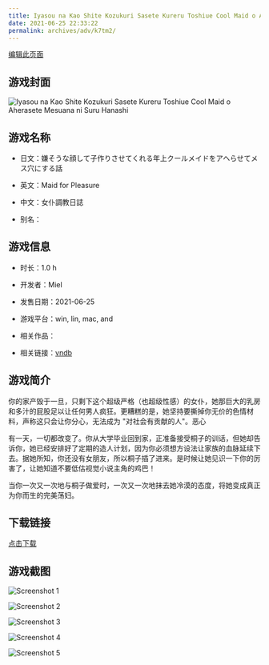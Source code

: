 ```yaml
---
title: Iyasou na Kao Shite Kozukuri Sasete Kureru Toshiue Cool Maid o Aherasete Mesuana ni Suru Hanashi
date: 2021-06-25 22:33:22
permalink: archives/adv/k7tm2/
---
```

[编辑此页面](https://github.com/ACG-3/ADV3-source/blob/main/source/_posts/%E5%AB%8C%E3%81%9D%E3%81%86%E3%81%AA%E9%A1%94%E3%81%97%E3%81%A6%E5%AD%90%E4%BD%9C%E3%82%8A%E3%81%95%E3%81%9B%E3%81%A6%E3%81%8F%E3%82%8C%E3%82%8B%E5%B9%B4%E4%B8%8A%E3%82%AF%E3%83%BC%E3%83%AB%E3%83%A1%E3%82%A4%E3%83%89%E3%82%92%E3%82%A2%E3%83%98%E3%82%89%E3%81%9B%E3%81%A6%E3%83%A1%E3%82%B9%E7%A9%B4%E3%81%AB%E3%81%99%E3%82%8B%E8%A9%B1.md)

## 游戏封面

![Iyasou na Kao Shite Kozukuri Sasete Kureru Toshiue Cool Maid o Aherasete Mesuana ni Suru Hanashi](https://pan.timero.xyz/d/onedrive/img_lib_001/Iyasou%20na%20Kao%20Shite%20Kozukuri%20Sasete%20Kureru%20Toshiue%20Cool%20Maid%20o%20Aherasete%20Mesuana%20ni%20Suru%20Hanashi_cover.avif)


## 游戏名称

- 日文：嫌そうな顔して子作りさせてくれる年上クールメイドをアヘらせてメス穴にする話
- 英文：Maid for Pleasure
- 中文：女仆調教日誌

- 别名：


## 游戏信息

- 时长：1.0 h
- 开发者：Miel
- 发售日期：2021-06-25
- 游戏平台：win, lin, mac, and
- 相关作品：

- 相关链接：[vndb](https://vndb.org/v31334)


## 游戏简介

你的家产毁于一旦，只剩下这个超级严格（也超级性感）的女仆，她那巨大的乳房和多汁的屁股足以让任何男人疯狂。更糟糕的是，她坚持要撕掉你无价的色情材料，声称这只会让你分心，无法成为 "对社会有贡献的人"。恶心

有一天，一切都改变了。你从大学毕业回到家，正准备接受桐子的训话，但她却告诉你，她已经安排好了定期的造人计划，因为你必须想方设法让家族的血脉延续下去。据她所知，你还没有女朋友，所以桐子插了进来。是时候让她见识一下你的厉害了，让她知道不要低估视觉小说主角的鸡巴！

当你一次又一次地与桐子做爱时，一次又一次地抹去她冷漠的态度，将她变成真正为你而生的完美荡妇。




## 下载链接

[点击下载](https://pan.timero.xyz/onedrive/adv_lib_001/%E5%AB%8C%E3%81%9D%E3%81%86%E3%81%AA%E9%A1%94%E3%81%97%E3%81%A6%E5%AD%90%E4%BD%9C%E3%82%8A%E3%81%95%E3%81%9B%E3%81%A6%E3%81%8F%E3%82%8C%E3%82%8B%E5%B9%B4%E4%B8%8A%E3%82%AF%E3%83%BC%E3%83%AB%E3%83%A1%E3%82%A4%E3%83%89%E3%82%92%E3%82%A2%E3%83%98%E3%82%89%E3%81%9B%E3%81%A6%E3%83%A1%E3%82%B9%E7%A9%B4%E3%81%AB%E3%81%99%E3%82%8B%E8%A9%B1)


## 游戏截图


![Screenshot 1](https://pan.timero.xyz/d/onedrive/img_lib_001/Iyasou%20na%20Kao%20Shite%20Kozukuri%20Sasete%20Kureru%20Toshiue%20Cool%20Maid%20o%20Aherasete%20Mesuana%20ni%20Suru%20Hanashi_Screenshot_1.avif)

![Screenshot 2](https://pan.timero.xyz/d/onedrive/img_lib_001/Iyasou%20na%20Kao%20Shite%20Kozukuri%20Sasete%20Kureru%20Toshiue%20Cool%20Maid%20o%20Aherasete%20Mesuana%20ni%20Suru%20Hanashi_Screenshot_2.avif)

![Screenshot 3](https://pan.timero.xyz/d/onedrive/img_lib_001/Iyasou%20na%20Kao%20Shite%20Kozukuri%20Sasete%20Kureru%20Toshiue%20Cool%20Maid%20o%20Aherasete%20Mesuana%20ni%20Suru%20Hanashi_Screenshot_3.avif)

![Screenshot 4](https://pan.timero.xyz/d/onedrive/img_lib_001/Iyasou%20na%20Kao%20Shite%20Kozukuri%20Sasete%20Kureru%20Toshiue%20Cool%20Maid%20o%20Aherasete%20Mesuana%20ni%20Suru%20Hanashi_Screenshot_4.avif)

![Screenshot 5](https://pan.timero.xyz/d/onedrive/img_lib_001/Iyasou%20na%20Kao%20Shite%20Kozukuri%20Sasete%20Kureru%20Toshiue%20Cool%20Maid%20o%20Aherasete%20Mesuana%20ni%20Suru%20Hanashi_Screenshot_5.avif)

